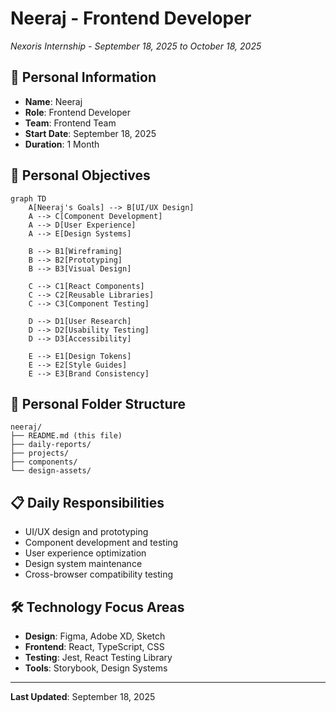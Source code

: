 # Neeraj - Frontend Developer
*Nexoris Internship - September 18, 2025 to October 18, 2025*

## 👤 Personal Information
- **Name**: Neeraj
- **Role**: Frontend Developer
- **Team**: Frontend Team
- **Start Date**: September 18, 2025
- **Duration**: 1 Month

## 🎯 Personal Objectives

```mermaid
graph TD
    A[Neeraj's Goals] --> B[UI/UX Design]
    A --> C[Component Development]
    A --> D[User Experience]
    A --> E[Design Systems]
    
    B --> B1[Wireframing]
    B --> B2[Prototyping]
    B --> B3[Visual Design]
    
    C --> C1[React Components]
    C --> C2[Reusable Libraries]
    C --> C3[Component Testing]
    
    D --> D1[User Research]
    D --> D2[Usability Testing]
    D --> D3[Accessibility]
    
    E --> E1[Design Tokens]
    E --> E2[Style Guides]
    E --> E3[Brand Consistency]
```

## 📁 Personal Folder Structure

```
neeraj/
├── README.md (this file)
├── daily-reports/
├── projects/
├── components/
└── design-assets/
```

## 📋 Daily Responsibilities
- UI/UX design and prototyping
- Component development and testing
- User experience optimization
- Design system maintenance
- Cross-browser compatibility testing

## 🛠️ Technology Focus Areas
- **Design**: Figma, Adobe XD, Sketch
- **Frontend**: React, TypeScript, CSS
- **Testing**: Jest, React Testing Library
- **Tools**: Storybook, Design Systems

---
**Last Updated**: September 18, 2025
